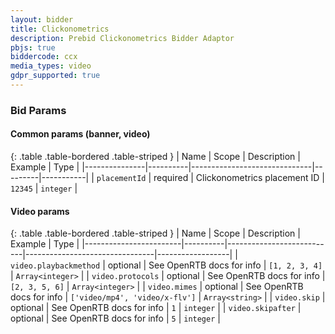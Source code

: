 ```yaml
---
layout: bidder
title: Clickonometrics
description: Prebid Clickonometrics Bidder Adaptor
pbjs: true
biddercode: ccx
media_types: video
gdpr_supported: true
---
```



### Bid Params

#### Common params (banner, video)

{: .table .table-bordered .table-striped }
| Name          | Scope    | Description                  | Example | Type      |
|---------------|----------|------------------------------|---------|-----------|
| `placementId` | required | Clickonometrics placement ID | `12345` | `integer` |

#### Video params

{: .table .table-bordered .table-striped }
| Name                   | Scope    | Description               | Example                        | Type             |
|------------------------|----------|---------------------------|--------------------------------|------------------|
| `video.playbackmethod` | optional | See OpenRTB docs for info | `[1, 2, 3, 4]`                 | `Array<integer>` |
| `video.protocols`      | optional | See OpenRTB docs for info | `[2, 3, 5, 6]`                 | `Array<integer>` |
| `video.mimes`          | optional | See OpenRTB docs for info | `['video/mp4', 'video/x-flv']` | `Array<string>`  |
| `video.skip`           | optional | See OpenRTB docs for info | `1`                            | `integer`        |
| `video.skipafter`      | optional | See OpenRTB docs for info | `5`                            | `integer`        |
